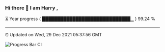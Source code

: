 ### Hi there 👋 I am Harry , 

⏳ Year progress { █████████████████████████████▁ } 99.24 %

---

⏰ Updated on Wed, 29 Dec 2021 05:37:56 GMT

![Progress Bar CI](https://github.com/duykhang68/duykhang68/workflows/Progress%20Bar%20CI/badge.svg)
